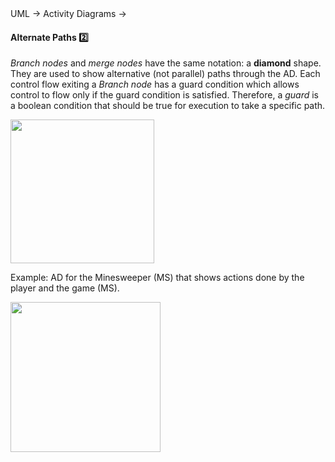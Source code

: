 <div id="path">UML &rarr; Activity Diagrams &rarr;</div>

<div id="title">

#### Alternate Paths :two:

</div>

<div id="body">

_Branch nodes_ and _merge nodes_ have the same notation: a **diamond** shape. They are used to show alternative (not parallel) paths through the AD. Each control flow exiting a _Branch node_ has a guard condition which allows control to flow only if the guard condition is satisfied. Therefore, a _guard_ is a boolean condition that should be true for execution to take a specific path.

<img src="{{baseUrl}}/uml/activityDiagrams/basicNotations/alternatePaths/images/diagram.png" height="230" />
<p/>

<tip-box>

Example: AD for the Minesweeper (MS) that shows actions done by the player and the game (MS).

<img src="{{baseUrl}}/uml/activityDiagrams/basicNotations/alternatePaths/images/minesweeper.png" height="240" />
<p/>

</tip-box>

</div>

<div id="extras">
</div>

</div>
